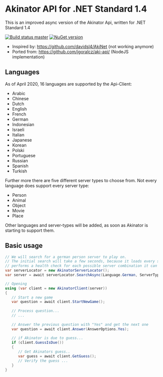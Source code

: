 # Akinator API for .NET Standard 1.4

This is an improved async version of the Akinator Api, written for .NET Standard 1.4

[![Build status master](https://ci.appveyor.com/api/projects/status/al1pxhaokdi8ymqe?svg=true&passingText=master%20-%20passing&failingText=master%20-%20failing&pendingText=master%20-%20pending)](https://ci.appveyor.com/project/janniksam/Akinator-Api-Net) 
[![NuGet version](https://badge.fury.io/nu/Akinator.Api.Net.svg)](https://badge.fury.io/nu/Akinator.Api.Net)

- Inspired by: https://github.com/davidsl4/AkiNet (not working anymore)
- Ported from: https://github.com/jgoralcz/aki-api/ (NodeJS implementation)

## Languages

As of April 2020, 16 languages are supported by the Api-Client:

- Arabic
- Chinese
- Dutch
- English
- French
- German
- Indonesian
- Israeli
- Italian
- Japanese
- Korean
- Polski
- Portuguese
- Russian
- Spanish
- Turkish

Further more there are five different server types to choose from. Not every language does support every server type:

- Person
- Animal
- Object
- Movie
- Place

Other languages and server-types will be added, as soon as Akinator is starting to support them.

## Basic usage

```cs
// We will search for a german person server to play on.
// The initial search will take a few seconds, because it loads every server-url and 
// performs a health check for each possible server combination it can find.
var serverLocator = new AkinatorServerLocator(); 
var server = await serverLocator.SearchAsync(Language.German, ServerType.Person);

// Opening
using (var client = new AkinatorClient(server))
{
   // Start a new game
   var question = await client.StartNewGame(); 
   
   // Process question...
   // ...
   
   // Answer the previous question with "Yes" and get the next one
   var question = await client.Answer(AnswerOptions.Yes);
   
   // if Akinator is due to guess...
   if (client.GuessIsDue())
   {
      // Get Akinators guess..
      var guess = await client.GetGuess();
      // Verify the guess ...
   }
}
```
